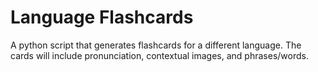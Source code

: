 # Language Flashcards
A python script that generates flashcards for a different language. The cards will include pronunciation, contextual images, and phrases/words.
